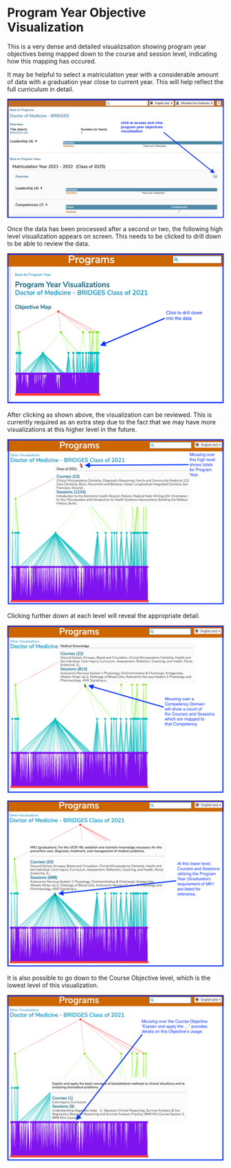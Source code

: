 # Program Year Objective Visualization

This is a very dense and detailed visualizsation showing program year objectives being mapped down to the course and session level, indicating how this mapping has occured.

It may be helpful to select a matriculation year with a considerable amount of data with a graduation year close to current year. This will help reflect the full curriculum in detail.

![select visualization](../images/programs/objective_map_visualization/select_visualization.png)

Once the data has been processed after a second or two, the following high level visualization appears on screen. This needs to be clicked to drill down to be able to review the data.

![click for more details](../images/programs/objective_map_visualization/click_for_more_details.png)

After clicking as shown above, the visualization can be reviewed. This is currently required as an extra step due to the fact that we may have more visualizations at this higher level in the future.

![highest level mouse-over](../images/programs/objective_map_visualization/highest_level_mouse_over.png)

Clicking further down at each level will reveal the appropriate detail. 

![competency domain level (Medical Knowledge)](../images/programs/objective_map_visualization/competency_domain_level.png)

![program year objective level (MK1)](../images/programs/objective_map_visualization/program_year_objective_level.png)

It is also possible to go down to the Course Objective level, which is the lowest level of this visualization. 

![course objective level](../images/programs/objective_map_visualization/course_objective_level.png)

